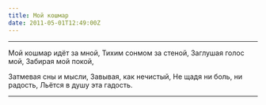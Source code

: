 ```yaml
---
title: Мой кошмар
date: 2011-05-01T12:49:00Z
---
```


***
Мой кошмар идёт за мной,
Тихим сонмом за стеной,
Заглушая голос мой,
Забирая мой покой,

Затмевая сны и мысли,
Завывая, как нечистый,
Не щадя ни боль, ни радость,
Льётся в душу эта гадость.
***

